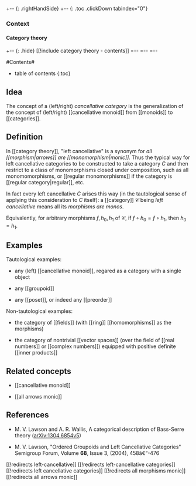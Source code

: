 
+-- {: .rightHandSide}
+-- {: .toc .clickDown tabindex="0"}
### Context
#### Category theory
+-- {: .hide}
[[!include category theory - contents]]
=--
=--
=--

#Contents#
* table of contents
{:toc}


## Idea

The concept of a (left/right) _cancellative category_ is the generalization of the concept of (left/right) [[cancellative monoid]] from [[monoids]] to [[categories]].
 

## Definition

In [[category theory]], "left cancellative" is a synonym for *all [[morphism|arrows]] are [[monomorphism|monic]]*. Thus the typical way for left cancellative categories to be constructed to take a category $C$ and then restrict to a class of monomorphisms closed under composition, such as all monomomorphisms, or [[regular monomorphisms]] if the category is [[regular category|regular]], etc. 

In fact every left cancellative $C$ arises this way (in the tautological sense of applying this consideration to $C$ itself): a [[category]] $\mathcal{C}$ being _left cancellative_ means all its _morphisms are monos_. 

Equivalently, for arbitrary morphisms $f,h_0,h_1$ of $\mathcal{C}$, 
if $f\circ h_0=f\circ h_1$, then $h_0=h_1$.

## Examples


Tautological examples: 

 * any (left) [[cancellative monoid]], regared as a category with a single object

 * any [[groupoid]]

 * any [[poset]], or indeed any [[preorder]]   

Non-tautological examples: 
 
 * the category of [[fields]] (with [[ring]] [[homomorphisms]] as the morphisms)

 * the category of nontrivial [[vector spaces]] (over the field of [[real numbers]] or [[complex numbers]]) equipped with positive definite [[inner products]] 



## Related concepts

* [[cancellative monoid]]

* [[all arrows monic]]

## References


* M. V. Lawson and A. R. Wallis, A categorical description of Bass-Serre theory ([arXiv:1304.6854v5](https://arxiv.org/abs/1304.6854))


* M. V. Lawson, "Ordered Groupoids and Left Cancellative Categories"
Semigroup Forum, Volume **68**, Issue 3, (2004),  458â€“-476 


[[!redirects left-cancellative]]
[[!redirects left-cancellative categories]]
[[!redirects left cancellative categories]]
[[!redirects all morphisms monic]]
[[!redirects all arrows monic]]